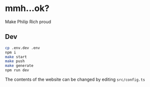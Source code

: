# mmh...ok?

Make Philip Rich proud

## Dev

```bash
cp .env.dev .env
npm i
make start
make push
make generate
npm run dev
```

The contents of the website can be changed by editing `src/config.ts`